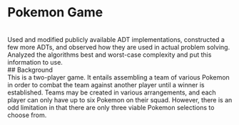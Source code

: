 # Pokemon Game
<br>
Used and modified publicly available ADT implementations, constructed a few more ADTs, and observed how they are used in actual problem solving. Analyzed the algorithms best and worst-case complexity and put this information to use.
<br>
## Background
<br>
This is a two-player game. It entails assembling a team of various Pokemon in order to combat the team against another player until a winner is established. Teams may be created in various arrangements, and each player can only have up to six Pokemon on their squad. However, there is an odd limitation in that there are only three viable Pokemon selections to choose from.
<br>
